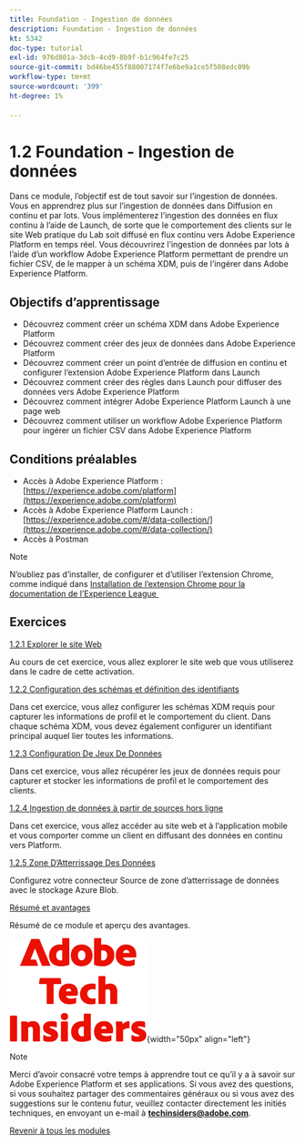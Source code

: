 ```yaml
---
title: Foundation - Ingestion de données
description: Foundation - Ingestion de données
kt: 5342
doc-type: tutorial
exl-id: 976d801a-3dcb-4cd9-8b9f-b1c964fe7c25
source-git-commit: bd46be455f88007174f7e6be9a1ce5f508edc09b
workflow-type: tm+mt
source-wordcount: '399'
ht-degree: 1%

---
```


# 1.2 Foundation - Ingestion de données

Dans ce module, l’objectif est de tout savoir sur l’ingestion de données. Vous en apprendrez plus sur l’ingestion de données dans Diffusion en continu et par lots. Vous implémenterez l’ingestion des données en flux continu à l’aide de Launch, de sorte que le comportement des clients sur le site Web pratique du Lab soit diffusé en flux continu vers Adobe Experience Platform en temps réel. Vous découvrirez l’ingestion de données par lots à l’aide d’un workflow Adobe Experience Platform permettant de prendre un fichier CSV, de le mapper à un schéma XDM, puis de l’ingérer dans Adobe Experience Platform.

## Objectifs d’apprentissage

- Découvrez comment créer un schéma XDM dans Adobe Experience Platform
- Découvrez comment créer des jeux de données dans Adobe Experience Platform
- Découvrez comment créer un point d’entrée de diffusion en continu et configurer l’extension Adobe Experience Platform dans Launch
- Découvrez comment créer des règles dans Launch pour diffuser des données vers Adobe Experience Platform
- Découvrez comment intégrer Adobe Experience Platform Launch à une page web
- Découvrez comment utiliser un workflow Adobe Experience Platform pour ingérer un fichier CSV dans Adobe Experience Platform

## Conditions préalables

- Accès à Adobe Experience Platform : [https://experience.adobe.com/platform](https://experience.adobe.com/platform)
- Accès à Adobe Experience Platform Launch : [https://experience.adobe.com/#/data-collection/](https://experience.adobe.com/#/data-collection/)
- Accès à Postman

>[!NOTE]
>
>N’oubliez pas d’installer, de configurer et d’utiliser l’extension Chrome, comme indiqué dans [Installation de l’extension Chrome pour la documentation de l’Experience League &#x200B;](../../gettingstarted/gettingstarted/ex1.md)

## Exercices

[1.2.1 Explorer le site Web](./ex1.md)

Au cours de cet exercice, vous allez explorer le site web que vous utiliserez dans le cadre de cette activation.

[1.2.2 Configuration des schémas et définition des identifiants](./ex2.md)

Dans cet exercice, vous allez configurer les schémas XDM requis pour capturer les informations de profil et le comportement du client. Dans chaque schéma XDM, vous devez également configurer un identifiant principal auquel lier toutes les informations.

[1.2.3 Configuration De Jeux De Données](./ex3.md)

Dans cet exercice, vous allez récupérer les jeux de données requis pour capturer et stocker les informations de profil et le comportement des clients.

[1.2.4 Ingestion de données à partir de sources hors ligne](./ex4.md)

Dans cet exercice, vous allez accéder au site web et à l’application mobile et vous comporter comme un client en diffusant des données en continu vers Platform.

[1.2.5 Zone D’Atterrissage Des Données](./ex5.md)

Configurez votre connecteur Source de zone d’atterrissage de données avec le stockage Azure Blob.

[Résumé et avantages](./summary.md)

Résumé de ce module et aperçu des avantages.

![Insiders de la technologie &#x200B;](./../../../assets/images/techinsiders.png){width="50px" align="left"}

>[!NOTE]
>
>Merci d’avoir consacré votre temps à apprendre tout ce qu’il y a à savoir sur Adobe Experience Platform et ses applications. Si vous avez des questions, si vous souhaitez partager des commentaires généraux ou si vous avez des suggestions sur le contenu futur, veuillez contacter directement les initiés techniques, en envoyant un e-mail à **techinsiders@adobe.com**.

[Revenir à tous les modules](../../../overview.md)
